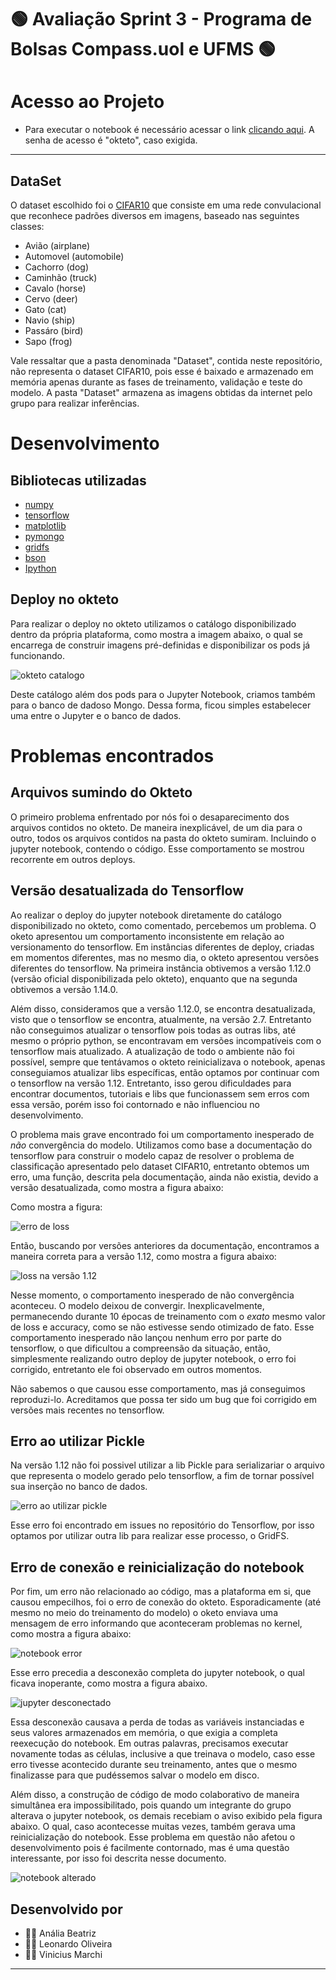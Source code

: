 # 🟢 Avaliação Sprint 3 - Programa de Bolsas Compass.uol e UFMS 🟢
# Acesso ao Projeto
- Para executar o notebook é necessário acessar o link [clicando aqui](https://jupyter-tensorflow-notebook-viniciusmarchi.cloud.okteto.net/notebooks/cifar10-model.ipynb). A senha de acesso é "okteto", caso exigida. 
---
## DataSet
 O dataset escolhido foi o [CIFAR10](https://www.tensorflow.org/tutorials/images/cnn) que consiste em uma rede convulacional que reconhece padrões diversos em imagens, baseado nas seguintes classes: 
  * Avião (airplane)
  * Automovel (automobile)
  * Cachorro (dog)
  * Caminhão (truck) 
  * Cavalo (horse)
  * Cervo (deer)
  * Gato (cat)
  * Navio (ship)
  * Passáro (bird)
  * Sapo (frog)

Vale ressaltar que a pasta denominada "Dataset", contida neste repositório, não representa o dataset CIFAR10, pois esse é baixado e armazenado em memória apenas durante as fases de treinamento, validação e teste do modelo. A pasta "Dataset" armazena as imagens obtidas da internet pelo grupo para realizar inferências.

# Desenvolvimento
## Bibliotecas utilizadas
* [numpy](https://numpy.org/)
* [tensorflow](https://www.tensorflow.org/)
* [matplotlib](https://matplotlib.org/)
* [pymongo](https://pymongo.readthedocs.io/en/stable/)
* [gridfs](https://pymongo.readthedocs.io/en/stable/examples/gridfs.html)
* [bson](https://docs.mongodb.com/manual/reference/bson-types/)
* [Ipython](https://ipython.org/)

## Deploy no okteto
Para realizar o deploy no okteto utilizamos o catálogo disponibilizado dentro da própria plataforma, como mostra a imagem abaixo, o qual se encarrega de construir imagens pré-definidas e disponibilizar os pods já funcionando.

![okteto catalogo](Assets/okteto_catalog.png)

Deste catálogo além dos pods para o Jupyter Notebook, criamos também para o banco de dadoso Mongo. Dessa forma, ficou simples estabelecer uma entre o Jupyter e o banco de dados. 
# Problemas encontrados

## Arquivos sumindo do Okteto
O primeiro problema enfrentado por nós foi o desaparecimento dos arquivos contidos no okteto. De maneira inexplicável, de um dia para o outro, todos os arquivos contidos na pasta do okteto sumiram. Incluindo o jupyter notebook, contendo o código.
Esse comportamento se mostrou recorrente em outros deploys.

## Versão desatualizada do Tensorflow
Ao realizar o deploy do jupyter notebook diretamente do catálogo disponibilizado no okteto, como comentado, percebemos um problema. O oketo apresentou um comportamento inconsistente em relação ao versionamento do tensorflow. Em instâncias diferentes de deploy, criadas em momentos diferentes, mas no mesmo dia, o okteto apresentou versões diferentes do tensorflow. Na primeira instância obtivemos a versão 1.12.0 (versão oficial disponibilizada pelo okteto), enquanto que na segunda obtivemos a versão 1.14.0.

Além disso, consideramos que a versão 1.12.0, se encontra desatualizada, visto que o tensorflow se encontra, atualmente, na versão 2.7. Entretanto não conseguimos atualizar o tensorflow pois todas as outras libs, até mesmo o próprio python, se encontravam em versões incompatíveis com o tensorflow mais atualizado. A atualização de todo o ambiente não foi possível, sempre que tentávamos o okteto reinicializava o notebook, apenas conseguiamos atualizar libs específicas, então optamos por continuar com o tensorflow na versão 1.12. Entretanto, isso gerou dificuldades para encontrar documentos, tutoriais e libs que funcionassem sem erros com essa versão, porém isso foi contornado e não influenciou no desenvolvimento.

O problema mais grave encontrado foi um comportamento inesperado de *não* convergência do modelo. Utilizamos como base a documentação do tensorflow para construir o modelo capaz de resolver o problema de classificação apresentado pelo dataset CIFAR10, entretanto obtemos um erro, uma função, descrita pela documentação, ainda não existia, devido a versão desatualizada, como mostra a figura abaixo:

Como mostra a figura: 

![erro de loss](Assets/tf_version_loss_error.png)

Então, buscando por versões anteriores da documentação, encontramos a maneira correta para a versão 1.12, como mostra a figura abaixo:

![loss na versão 1.12](Assets/tf_loss_1-12_version.png)

Nesse momento, o comportamento inesperado de não convergência aconteceu. O modelo deixou de convergir. Inexplicavelmente, permanecendo durante 10 épocas de treinamento com o *exato* mesmo valor de loss e accuracy, como se não estivesse sendo otimizado de fato. Esse comportamento inesperado não lançou nenhum erro por parte do tensorflow, o que dificultou a compreensão da situação, então, simplesmente realizando outro deploy de jupyter notebook, o erro foi corrigido, entretanto ele foi observado em outros momentos.

Não sabemos o que causou esse comportamento, mas já conseguimos reproduzi-lo. Acreditamos que possa ter sido um bug que foi corrigido em versões mais recentes no tensorflow.

## Erro ao utilizar Pickle
Na versão 1.12 não foi possivel utilizar a lib Pickle para serializariar o arquivo que representa o modelo gerado pelo tensorflow, a fim de tornar possível sua inserção no banco de dados.

![erro ao utilizar pickle](Assets/error_numpy.png)

Esse erro foi encontrado em issues no repositório do Tensorflow, por isso optamos por utilizar outra lib para realizar esse processo, o GridFS.

## Erro de conexão e reinicialização do notebook
Por fim, um erro não relacionado ao código, mas a plataforma em si, que causou empecilhos, foi o erro de conexão do okteto. Esporadicamente (até mesmo no meio do treinamento do modelo) o oketo enviava uma mensagem de erro informando que aconteceram problemas no kernel, como mostra a figura abaixo:

![notebook error](Assets/notebook_error.png)

Esse erro precedia a desconexão completa do jupyter notebook, o qual ficava inoperante, como mostra a figura abaixo. 

![jupyter desconectado](Assets/notebook_not_connected.png)

Essa desconexão causava a perda de todas as variáveis instanciadas e seus valores armazenados em memória, o que exigia a completa reexecução do notebook. Em outras palavras, precisamos executar novamente todas as células, inclusive a que treinava o modelo, caso esse erro tivesse acontecido durante seu treinamento, antes que o mesmo finalizasse para que pudéssemos salvar o modelo em disco.

Além disso, a construção de código de modo colaborativo
de maneira simultânea era impossibilitado, pois quando um integrante do grupo alterava o jupyter notebook, os demais recebiam o aviso exibido pela figura abaixo. O qual, caso acontecesse muitas vezes, também gerava uma reinicialização do notebook. Esse problema em questão não afetou o desenvolvimento pois é facilmente contornado, mas é uma questão interessante, por isso foi descrita nesse documento.

![notebook alterado](Assets/notebook_changed.png)

## Desenvolvido por 
- 👩‍💻 Anália Beatriz
- 👨‍💻 Leonardo Oliveira
- 👨‍💻 Vinicius Marchi 

---
